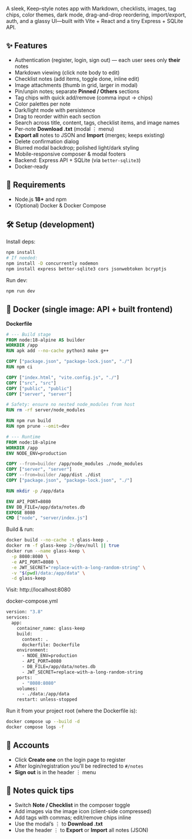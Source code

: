 A sleek, Keep–style notes app with Markdown, checklists, images, tag chips, color themes, dark mode, drag-and-drop reordering, import/export, auth, and a glassy UI—built with Vite + React and a tiny Express + SQLite API.

## ✨ Features

* Authentication (register, login, sign out) — each user sees only **their** notes
* Markdown viewing (click note body to edit)
* Checklist notes (add items, toggle done, inline edit)
* Image attachments (thumb in grid, larger in modal)
* Pin/unpin notes; separate **Pinned / Others** sections
* Tag chips with quick add/remove (comma input → chips)
* Color palettes per note
* Dark/light mode with persistence
* Drag to reorder within each section
* Search across title, content, tags, checklist items, and image names
* Per-note **Download .txt** (modal ⋮ menu)
* **Export all** notes to JSON and **Import** (merges; keeps existing)
* Delete confirmation dialog
* Blurred modal backdrop; polished light/dark styling
* Mobile-responsive composer & modal footers
* Backend: Express API + SQLite (via `better-sqlite3`)
* Docker-ready

## 🧰 Requirements

* Node.js **18+** and npm
* (Optional) Docker & Docker Compose


## 🛠 Setup (development)

Install deps:

```bash
npm install
# If needed:
npm install -D concurrently nodemon
npm install express better-sqlite3 cors jsonwebtoken bcryptjs
```


Run dev:
```bash
npm run dev
```


## 🐳 Docker (single image: API + built frontend)

**Dockerfile**

```dockerfile
# --- Build stage
FROM node:18-alpine AS builder
WORKDIR /app
RUN apk add --no-cache python3 make g++

COPY ["package.json", "package-lock.json", "./"]
RUN npm ci

COPY ["index.html", "vite.config.js", "./"]
COPY ["src", "src"]
COPY ["public", "public"]
COPY ["server", "server"]

# Safety: ensure no nested node_modules from host
RUN rm -rf server/node_modules

RUN npm run build
RUN npm prune --omit=dev

# --- Runtime
FROM node:18-alpine
WORKDIR /app
ENV NODE_ENV=production

COPY --from=builder /app/node_modules ./node_modules
COPY ["server", "server"]
COPY --from=builder /app/dist ./dist
COPY ["package.json", "package-lock.json", "./"]

RUN mkdir -p /app/data

ENV API_PORT=8080
ENV DB_FILE=/app/data/notes.db
EXPOSE 8080
CMD ["node", "server/index.js"]

```

Build & run:

```bash
docker build --no-cache -t glass-keep .
docker rm -f glass-keep 2>/dev/null || true
docker run --name glass-keep \
  -p 8080:8080 \
  -e API_PORT=8080 \
  -e JWT_SECRET="replace-with-a-long-random-string" \
  -v "$(pwd)/data:/app/data" \
  -d glass-keep
```
Visit: http://localhost:8080

docker-compose.yml
```bash
version: "3.8"
services:
  app:
    container_name: glass-keep
    build:
      context: .
      dockerfile: Dockerfile
    environment:
      - NODE_ENV=production
      - API_PORT=8080
      - DB_FILE=/app/data/notes.db
      - JWT_SECRET=replace-with-a-long-random-string
    ports:
      - "8080:8080"
    volumes:
      - ./data:/app/data
    restart: unless-stopped
```

Run it from your project root (where the Dockerfile is):
```bash
docker compose up --build -d
docker compose logs -f
```


## 👤 Accounts

* Click **Create one** on the login page to register
* After login/registration you’ll be redirected to `#/notes`
* **Sign out** is in the header ⋮ menu

## 📝 Notes quick tips

* Switch **Note / Checklist** in the composer toggle
* Add images via the image icon (client-side compressed)
* Add tags with commas; edit/remove chips inline
* Use the modal’s ⋮ to **Download .txt**
* Use the header ⋮ to **Export** or **Import** all notes (JSON)
